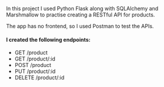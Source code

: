 In this project I used Python Flask along with SQLAlchemy and Marshmallow to practise creating a RESTful API for products.

The app has no frontend, so I used Postman to test the APIs.

#### I created the following endpoints:

* GET /product
* GET /product/:id
* POST /product
* PUT /product/:id
* DELETE /product/:id
